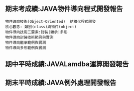 ## 期末考成績:JAVA物件導向程式開發報告
```
物件導向技術(Object-Oriented)  結構化程式開發
核心觀念: 類別(class)與物件(object)
物件導向技術三要素:封裝|繼承|多形
物件導向封裝技術範例與實測
物件導向繼承範例與實測
物件導向多形範例與實測
```

## 期中平時成績:JAVALamdba運算開發報告

## 期末平時成績:JAVA例外處理開發報告

